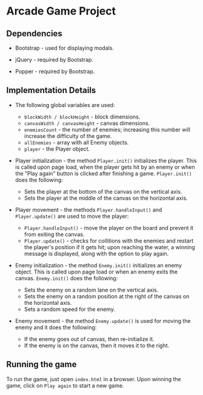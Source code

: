 # Arcade Game Project

## Dependencies

* Bootstrap - used for displaying modals.

* jQuery - required by Bootstrap.

* Popper - required by Bootstrap.

## Implementation Details

* The following global variables are used:
    - `blockWidth / blockHeight` - block dimensions.
    - `canvasWidth / canvasHeight` - canvas dimensions.
    - `enemiesCount` - the number of enemies; increasing this number will increase the difficulty of the game.
    - `allEnemies` - array with all Enemy objects.
    - `player` - the Player object.

* Player initialization - the method `Player.init()` initializes the player. This is called upon page load, when the player gets hit by an enemy or when the "Play again" button is clicked after finishing a game. `Player.init()` does the following:
    - Sets the player at the bottom of the canvas on the vertical axis.
    - Sets the player at the middle of the canvas on the horizontal axis.

* Player movement - the methods `Player.handleInput()` and `Player.update()` are used to move the player:
    - `Player.handleInput()` - move the player on the board and prevent it from exiting the canvas.
    - `Player.update()` - checks for collitions with the enemies and restart the player's position if it gets hit; upon reaching the water, a winning message is displayed, along with the option to play again.

* Enemy initialization - the method `Enemy.init()` initializes an enemy object. This is called upon page load or when an enemy exits the canvas. `Enemy.init()` does the following:
    - Sets the enemy on a random lane on the vertical axis.
    - Sets the enemy on a random position at the right of the canvas on the horizontal axis.
    - Sets a random speed for the enemy.

* Enemy movement - the method `Enemy.update()` is used for moving the enemy and it does the following:
    - If the enemy goes out of canvas, then re-initialize it.
    - If the enemy is on the canvas, then it moves it to the right.

## Running the game

To run the game, just open `index.html` in a browser. Upon winning the game, click on `Play again` to start a new game.

